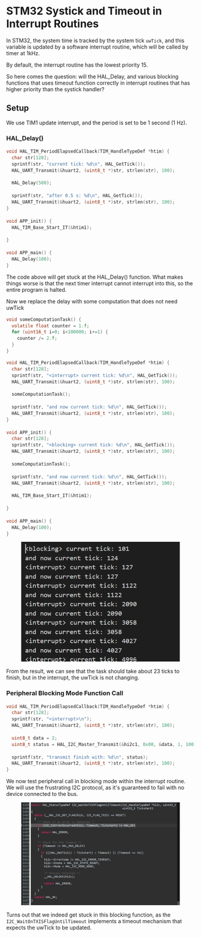 # STM32 Systick and Timeout in Interrupt Routines

In STM32, the system time is tracked by the system tick `uwTick`, and this variable is updated by a software interrupt routine, which will be called by timer at 1kHz.

By default, the interrupt routine has the lowest priority 15.

So here comes the question: will the HAL\_Delay, and various blocking functions that uses timeout function correctly in interrupt routines that has higher priority than the systick handler?



## Setup

We use TIM1 update interrupt, and the period is set to be 1 second (1 Hz).



### HAL\_Delay()

```c
void HAL_TIM_PeriodElapsedCallback(TIM_HandleTypeDef *htim) {
  char str[128];
  sprintf(str, "current tick: %d\n", HAL_GetTick());
  HAL_UART_Transmit(&huart2, (uint8_t *)str, strlen(str), 100);

  HAL_Delay(500);

  sprintf(str, "after 0.5 s: %d\n", HAL_GetTick());
  HAL_UART_Transmit(&huart2, (uint8_t *)str, strlen(str), 100);
}

void APP_init() {
  HAL_TIM_Base_Start_IT(&htim1);

}

void APP_main() {
  HAL_Delay(100);
}

```

The code above will get stuck at the HAL\_Delay() function. What makes things worse is that the next timer interrupt cannot interrupt into this, so the entire program is halted.



Now we replace the delay with some computation that does not need uwTick

```c
void someComputationTask() {
  volatile float counter = 1.f;
  for (uint16_t i=0; i<100000; i+=1) {
    counter /= 2.f;
  }
}
```



```c
void HAL_TIM_PeriodElapsedCallback(TIM_HandleTypeDef *htim) {
  char str[128];
  sprintf(str, "<interrupt> current tick: %d\n", HAL_GetTick());
  HAL_UART_Transmit(&huart2, (uint8_t *)str, strlen(str), 100);

  someComputationTask();

  sprintf(str, "and now current tick: %d\n", HAL_GetTick());
  HAL_UART_Transmit(&huart2, (uint8_t *)str, strlen(str), 100);
}

void APP_init() {
  char str[128];
  sprintf(str, "<blocking> current tick: %d\n", HAL_GetTick());
  HAL_UART_Transmit(&huart2, (uint8_t *)str, strlen(str), 100);

  someComputationTask();

  sprintf(str, "and now current tick: %d\n", HAL_GetTick());
  HAL_UART_Transmit(&huart2, (uint8_t *)str, strlen(str), 100);

  HAL_TIM_Base_Start_IT(&htim1);

}

void APP_main() {
  HAL_Delay(100);
}

```





<figure><img src="../../.gitbook/assets/image (1) (1).png" alt=""><figcaption></figcaption></figure>

From the result, we can see that the task should take about 23 ticks to finish, but in the interrupt, the uwTick is not changing.





### Peripheral Blocking Mode Function Call

```c
void HAL_TIM_PeriodElapsedCallback(TIM_HandleTypeDef *htim) {
  char str[128];
  sprintf(str, "<interrupt>\n");
  HAL_UART_Transmit(&huart2, (uint8_t *)str, strlen(str), 100);

  uint8_t data = 2;
  uint8_t status = HAL_I2C_Master_Transmit(&hi2c1, 0x00, &data, 1, 100);

  sprintf(str, "transmit finish with: %d\n", status);
  HAL_UART_Transmit(&huart2, (uint8_t *)str, strlen(str), 100);
}
```

We now test peripheral call in blocking mode within the interrupt routine. We will use the frustrating I2C protocol, as it's guaranteed to fail with no device connected to the bus.



<figure><img src="../../.gitbook/assets/image (1).png" alt=""><figcaption></figcaption></figure>

Turns out that we indeed get stuck in this blocking function, as the `I2C_WaitOnTXISFlagUntilTimeout` implements a timeout mechanism that expects the uwTick to be updated.

